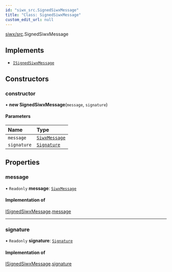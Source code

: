 ```yaml
---
id: "siwx_src.SignedSiwxMessage"
title: "Class: SignedSiwxMessage"
custom_edit_url: null
---
```


[siwx/src](../modules/siwx_src.md).SignedSiwxMessage

## Implements

- [`ISignedSiwxMessage`](../interfaces/siwx_src.ISignedSiwxMessage.md)

## Constructors

### constructor

• **new SignedSiwxMessage**(`message`, `signature`)

#### Parameters

| Name | Type |
| :------ | :------ |
| `message` | [`SiwxMessage`](siwx_src.SiwxMessage.md) |
| `signature` | [`Signature`](../modules/siwx_src.md#signature) |

## Properties

### message

• `Readonly` **message**: [`SiwxMessage`](siwx_src.SiwxMessage.md)

#### Implementation of

[ISignedSiwxMessage](../interfaces/siwx_src.ISignedSiwxMessage.md).[message](../interfaces/siwx_src.ISignedSiwxMessage.md#message)

___

### signature

• `Readonly` **signature**: [`Signature`](../modules/siwx_src.md#signature)

#### Implementation of

[ISignedSiwxMessage](../interfaces/siwx_src.ISignedSiwxMessage.md).[signature](../interfaces/siwx_src.ISignedSiwxMessage.md#signature)
